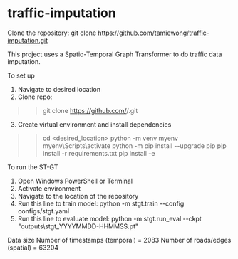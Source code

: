 # traffic-imputation

Clone the repository:
git clone https://github.com/tamiewong/traffic-imputation.git

This project uses a Spatio-Temporal Graph Transformer to do traffic data imputation.

To set up
1. Navigate to desired location
2. Clone repo:
>> git clone https://github.com/<tamiewong>/<traffic-imputation>.git
3. Create virtual environment and install dependencies
>> cd <desired_location>
>> python -m venv myenv
>> myenv\Scripts\activate
>> python -m pip install --upgrade pip
>> pip install -r requirements.txt
>> pip install -e


To run the ST-GT
1. Open Windows PowerShell or Terminal
2. Activate environment
3. Navigate to the location of the repository
4. Run this line to train model:
python -m stgt.train --config configs/stgt.yaml
5. Run this line to evaluate model:
python -m stgt.run_eval --ckpt "outputs\stgt_YYYYMMDD-HHMMSS.pt"

Data size
Number of timestamps (temporal) = 2083
Number of roads/edges (spatial) = 63204

